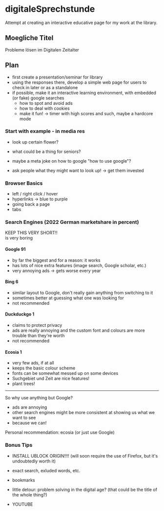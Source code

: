 # digitaleSprechstunde
Attempt at creating an interactive educative page for my work at the library.

## Moegliche Titel  
Probleme lösen im Digitalen Zeitalter  


## Plan  
- first create a presentation/seminar for library  
- using the responses there, develop a simple web page for users to check in later or as a standalone  
- if possible, make it an interactive learning environment, with embedded (or fake) google searches  
  - how to spot and avoid ads  
  - how to deal with cookies  
  - make it fun! -> timer with high scores and such, maybe a hardcore mode

### Start with example - in media res  
- look up certain flower?  
- what could be a thing for seniors?  
- maybe a meta joke on how to google "how to use google"?

- ask people what they might want to look up! -> get them invested  

### Browser Basics  
- left / right click / hover
- hyperlinks -> blue to purple  
- going back a page  
- tabs  

### Search Engines (2022 German marketshare in percent)  
KEEP THIS VERY SHORT!!  
is very boring  

#### Google 91  
- by far the biggest and for a reason: it works  
- has lots of nice extra features (image search, Google scholar, etc.)
- very annoying ads -> gets worse every year  

#### Bing 6  
- similar layout to Google, don't really gain anything from switching to it  
- sometimes better at guessing what one was looking for
- not recommended

#### Duckduckgo 1  
- claims to protect privacy  
- ads are really annoying and the custom font and colours are more trouble than they're worth 
- not recommended

#### Ecosia 1
- very few ads, if at all  
- keeps the basic colour scheme  
- fonts can be somewhat messed up on some devices  
- Suchgebiet und Zeit are nice features!  
- plant trees!

---  

So why use anything but Google?  
- ads are annoying  
- other search engines might be more consistent at showing us what we want to see  
- because we can!  

Personal recommendation: ecosia (or just use Google)  

### Bonus Tips  
- INSTALL UBLOCK ORIGIN!!!! (will soon require the use of Firefox, but it's undoubtedly worth it)
- exact search, exluded words, etc. 
- bookmarks
- little detour: problem solving in the digital age? (that could be the title of the whole thing?)

- YOUTUBE
